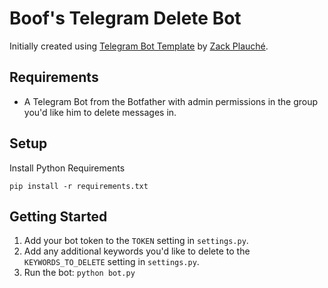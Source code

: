 # Boof's Telegram Delete Bot
Initially created using [Telegram Bot Template](https://www.github.com/zackplauche/telegram-bot-template) by [Zack Plauché](https://www.zackplauche.com).

## Requirements
- A Telegram Bot from the Botfather with admin permissions in the group you'd like him to delete messages in.

## Setup
Install Python Requirements
```
pip install -r requirements.txt
```

## Getting Started

1. Add your bot token to the `TOKEN` setting in `settings.py`.
2. Add any additional keywords you'd like to delete to the `KEYWORDS_TO_DELETE` setting in `settings.py`.
3. Run the bot: `python bot.py`